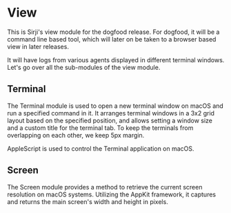 # View

This is Sirji's view module for the dogfood release. For dogfood, it will be a command line based tool, which will later on be taken to a browser based view in later releases.

It will have logs from various agents displayed in different terminal windows. Let's go over all the sub-modules of the view module.

## Terminal

The Terminal module is used to open a new terminal window on macOS and run a specified command in it. It arranges terminal windows in a 3x2 grid layout based on the specified position, and allows setting a window size and a custom title for the terminal tab. To keep the terminals from overlapping on each other, we keep 5px margin.

AppleScript is used to control the Terminal application on macOS.

## Screen

The Screen module provides a method to retrieve the current screen resolution on macOS systems. Utilizing the AppKit framework, it captures and returns the main screen's width and height in pixels.
